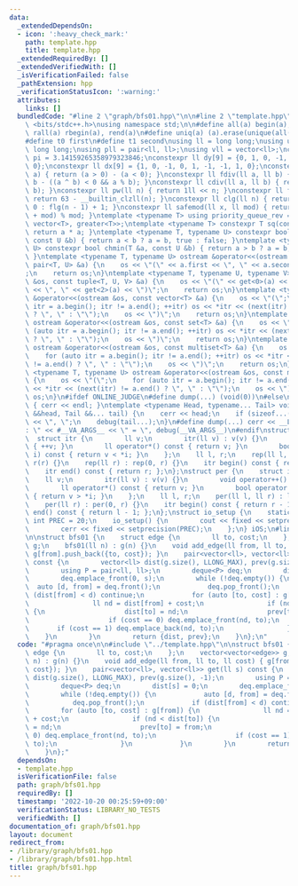 ```yaml
---
data:
  _extendedDependsOn:
  - icon: ':heavy_check_mark:'
    path: template.hpp
    title: template.hpp
  _extendedRequiredBy: []
  _extendedVerifiedWith: []
  _isVerificationFailed: false
  _pathExtension: hpp
  _verificationStatusIcon: ':warning:'
  attributes:
    links: []
  bundledCode: "#line 2 \"graph/bfs01.hpp\"\n\n#line 2 \"template.hpp\"\n\n#include\
    \ <bits/stdc++.h>\nusing namespace std;\n\n#define all(a) begin(a), end(a)\n#define\
    \ rall(a) rbegin(a), rend(a)\n#define uniq(a) (a).erase(unique(all(a)), (a).end())\n\
    #define t0 first\n#define t1 second\nusing ll = long long;\nusing ull = unsigned\
    \ long long;\nusing pll = pair<ll, ll>;\nusing vll = vector<ll>;\nconstexpr double\
    \ pi = 3.14159265358979323846;\nconstexpr ll dy[9] = {0, 1, 0, -1, 1, 1, -1, -1,\
    \ 0};\nconstexpr ll dx[9] = {1, 0, -1, 0, 1, -1, -1, 1, 0};\nconstexpr ll sign(ll\
    \ a) { return (a > 0) - (a < 0); }\nconstexpr ll fdiv(ll a, ll b) { return a /\
    \ b - ((a ^ b) < 0 && a % b); }\nconstexpr ll cdiv(ll a, ll b) { return -fdiv(-a,\
    \ b); }\nconstexpr ll pw(ll n) { return 1ll << n; }\nconstexpr ll flg(ll n) {\
    \ return 63 - __builtin_clzll(n); }\nconstexpr ll clg(ll n) { return n == 1 ?\
    \ 0 : flg(n - 1) + 1; }\nconstexpr ll safemod(ll x, ll mod) { return (x % mod\
    \ + mod) % mod; }\ntemplate <typename T> using priority_queue_rev = priority_queue<T,\
    \ vector<T>, greater<T>>;\ntemplate <typename T> constexpr T sq(const T &a) {\
    \ return a * a; }\ntemplate <typename T, typename U> constexpr bool chmax(T &a,\
    \ const U &b) { return a < b ? a = b, true : false; }\ntemplate <typename T, typename\
    \ U> constexpr bool chmin(T &a, const U &b) { return a > b ? a = b, true : false;\
    \ }\ntemplate <typename T, typename U> ostream &operator<<(ostream &os, const\
    \ pair<T, U> &a) {\n    os << \"(\" << a.first << \", \" << a.second << \")\"\
    ;\n    return os;\n}\ntemplate <typename T, typename U, typename V> ostream &operator<<(ostream\
    \ &os, const tuple<T, U, V> &a) {\n    os << \"(\" << get<0>(a) << \", \" << get<1>(a)\
    \ << \", \" << get<2>(a) << \")\";\n    return os;\n}\ntemplate <typename T> ostream\
    \ &operator<<(ostream &os, const vector<T> &a) {\n    os << \"(\";\n    for (auto\
    \ itr = a.begin(); itr != a.end(); ++itr) os << *itr << (next(itr) != a.end()\
    \ ? \", \" : \"\");\n    os << \")\";\n    return os;\n}\ntemplate <typename T>\
    \ ostream &operator<<(ostream &os, const set<T> &a) {\n    os << \"(\";\n    for\
    \ (auto itr = a.begin(); itr != a.end(); ++itr) os << *itr << (next(itr) != a.end()\
    \ ? \", \" : \"\");\n    os << \")\";\n    return os;\n}\ntemplate <typename T>\
    \ ostream &operator<<(ostream &os, const multiset<T> &a) {\n    os << \"(\";\n\
    \    for (auto itr = a.begin(); itr != a.end(); ++itr) os << *itr << (next(itr)\
    \ != a.end() ? \", \" : \"\");\n    os << \")\";\n    return os;\n}\ntemplate\
    \ <typename T, typename U> ostream &operator<<(ostream &os, const map<T, U> &a)\
    \ {\n    os << \"(\";\n    for (auto itr = a.begin(); itr != a.end(); ++itr) os\
    \ << *itr << (next(itr) != a.end() ? \", \" : \"\");\n    os << \")\";\n    return\
    \ os;\n}\n#ifdef ONLINE_JUDGE\n#define dump(...) (void(0))\n#else\nvoid debug()\
    \ { cerr << endl; }\ntemplate <typename Head, typename... Tail> void debug(Head\
    \ &&head, Tail &&... tail) {\n    cerr << head;\n    if (sizeof...(Tail)) cerr\
    \ << \", \";\n    debug(tail...);\n}\n#define dump(...) cerr << __LINE__ << \"\
    : \" << #__VA_ARGS__ << \" = \", debug(__VA_ARGS__)\n#endif\nstruct rep {\n  \
    \  struct itr {\n        ll v;\n        itr(ll v) : v(v) {}\n        void operator++()\
    \ { ++v; }\n        ll operator*() const { return v; }\n        bool operator!=(itr\
    \ i) const { return v < *i; }\n    };\n    ll l, r;\n    rep(ll l, ll r) : l(l),\
    \ r(r) {}\n    rep(ll r) : rep(0, r) {}\n    itr begin() const { return l; };\n\
    \    itr end() const { return r; };\n};\nstruct per {\n    struct itr {\n    \
    \    ll v;\n        itr(ll v) : v(v) {}\n        void operator++() { --v; }\n\
    \        ll operator*() const { return v; }\n        bool operator!=(itr i) const\
    \ { return v > *i; }\n    };\n    ll l, r;\n    per(ll l, ll r) : l(l), r(r) {}\n\
    \    per(ll r) : per(0, r) {}\n    itr begin() const { return r - 1; };\n    itr\
    \ end() const { return l - 1; };\n};\nstruct io_setup {\n    static constexpr\
    \ int PREC = 20;\n    io_setup() {\n        cout << fixed << setprecision(PREC);\n\
    \        cerr << fixed << setprecision(PREC);\n    };\n} iOS;\n#line 4 \"graph/bfs01.hpp\"\
    \n\nstruct bfs01 {\n    struct edge {\n        ll to, cost;\n    };\n    vector<vector<edge>>\
    \ g;\n    bfs01(ll n) : g(n) {}\n    void add_edge(ll from, ll to, ll cost) {\
    \ g[from].push_back({to, cost}); }\n    pair<vector<ll>, vector<ll>> get(ll s)\
    \ const {\n        vector<ll> dist(g.size(), LLONG_MAX), prev(g.size(), -1);\n\
    \        using P = pair<ll, ll>;\n        deque<P> deq;\n        dist[s] = 0;\n\
    \        deq.emplace_front(0, s);\n        while (!deq.empty()) {\n          \
    \  auto [d, from] = deq.front();\n            deq.pop_front();\n            if\
    \ (dist[from] < d) continue;\n            for (auto [to, cost] : g[from]) {\n\
    \                ll nd = dist[from] + cost;\n                if (nd < dist[to])\
    \ {\n                    dist[to] = nd;\n                    prev[to] = from;\n\
    \                    if (cost == 0) deq.emplace_front(nd, to);\n             \
    \       if (cost == 1) deq.emplace_back(nd, to);\n                }\n        \
    \    }\n        }\n        return {dist, prev};\n    }\n};\n"
  code: "#pragma once\n\n#include \"../template.hpp\"\n\nstruct bfs01 {\n    struct\
    \ edge {\n        ll to, cost;\n    };\n    vector<vector<edge>> g;\n    bfs01(ll\
    \ n) : g(n) {}\n    void add_edge(ll from, ll to, ll cost) { g[from].push_back({to,\
    \ cost}); }\n    pair<vector<ll>, vector<ll>> get(ll s) const {\n        vector<ll>\
    \ dist(g.size(), LLONG_MAX), prev(g.size(), -1);\n        using P = pair<ll, ll>;\n\
    \        deque<P> deq;\n        dist[s] = 0;\n        deq.emplace_front(0, s);\n\
    \        while (!deq.empty()) {\n            auto [d, from] = deq.front();\n \
    \           deq.pop_front();\n            if (dist[from] < d) continue;\n    \
    \        for (auto [to, cost] : g[from]) {\n                ll nd = dist[from]\
    \ + cost;\n                if (nd < dist[to]) {\n                    dist[to]\
    \ = nd;\n                    prev[to] = from;\n                    if (cost ==\
    \ 0) deq.emplace_front(nd, to);\n                    if (cost == 1) deq.emplace_back(nd,\
    \ to);\n                }\n            }\n        }\n        return {dist, prev};\n\
    \    }\n};"
  dependsOn:
  - template.hpp
  isVerificationFile: false
  path: graph/bfs01.hpp
  requiredBy: []
  timestamp: '2022-10-20 00:25:59+09:00'
  verificationStatus: LIBRARY_NO_TESTS
  verifiedWith: []
documentation_of: graph/bfs01.hpp
layout: document
redirect_from:
- /library/graph/bfs01.hpp
- /library/graph/bfs01.hpp.html
title: graph/bfs01.hpp
---
```

